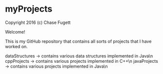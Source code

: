 # myProjects

Copyright 2016 (c) Chase Fugett

Welcome!

This is my GitHub repository that contains all sorts of projects that I have worked on.

dataStructures -> contains various data structures implemented in Java\n
cppProjects -> contains various projects implemented in C++\n
javaProjects -> contains various projects implemented in Java\n
